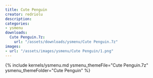 ```yaml
---
title: Cute Penguin
creator: redriolu
description: 
categories:
- ysmenu
downloads:
  Cute Penguin.7z:
    url: "/assets/downloads/ysmenu/Cute Penguin.7z"
images:
- url: "/assets/images/ysmenu/Cute Penguin/1.png"
---
```


{% include kernels/ysmenu.md ysmenu_themeFile="Cute Penguin.7z" ysmenu_themeFolder="Cute Penguin" %}
